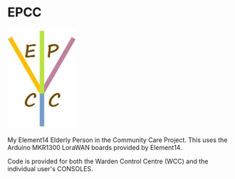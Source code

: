 # EPCC

![alt text](https://github.com/726f64/EPCC/blob/master/EPCC_Logo.jpg)

My Element14 Elderly Person in the Community Care Project. This uses the Arduino MKR1300 LoraWAN boards provided by Element14. 

Code is provided for both the Warden Control Centre (WCC) and the individual user's CONSOLES.

